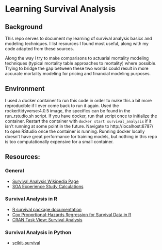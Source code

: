 # Learning Survival Analysis

## Background
This repo serves to document my learning of survival analysis basics and modeling techniques.  I list resources I found most useful, along with my code adapted from these sources.  

Along the way I try to make comparisons to actuarial mortality modeling techniques (typical mortality table approaches to mortality) where possible.  Trying to bridge the gap between these two worlds could result in more accurate mortality modeling for pricing and financial modeling purposes.

## Environment
I used a docker container to run this code in order to make this a bit more reproducible if I ever come back to run it again.  Used the rocker/tidyverse:4.0.5 image, the specifics can be found in the run_rstudio.sh script.  If you have docker, run that script once to initialize the container.  Restart the container with `docker start survival_analysis` if it isn't running at some point in the future.  Navigate to http://localhost:8787/ to open RStudio once the container is running.  Running docker locally doesn't have great performance for training models, but nothing in this repo is too computationally expensive for a small container.

## Resources:

### General
- [Survival Analysis Wikipedia Page](https://en.wikipedia.org/wiki/Survival_analysis)
- [SOA Experience Study Calculations](https://www.soa.org/globalassets/assets/Files/Research/2016-10-experience-study-calculations.pdf)

### Survival Analysis in R
- [R survival package documentation](https://cran.r-project.org/web/packages/survival/survival.pdf)
- [Cox Proportional-Hazards Regression for Survival Data in R](https://socialsciences.mcmaster.ca/jfox/Books/Companion/appendices/Appendix-Cox-Regression.pdf)
- [CRAN Task View: Survival Analysis](https://cran.r-project.org/web/views/Survival.html)

### Survival Analysis in Python
- [scikit-survival](https://scikit-survival.readthedocs.io/en/stable/index.html#)